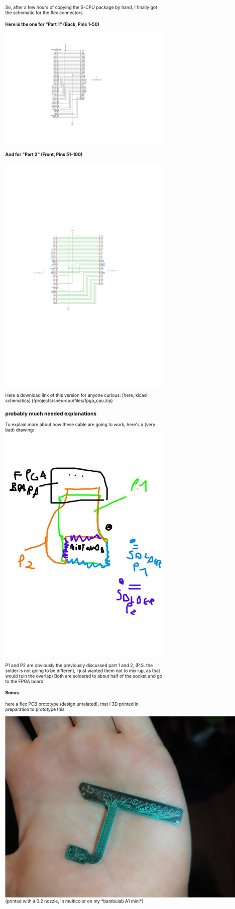 So, after a few hours of copying the S-CPU package by hand, I finally got the schematic for the flex connectors

#### Here is the one for "Part 1" (Back, Pins 1-50)
![Part 1 schematic](/projects/snes-cpu/img/S_CPU_flex_MK1_part1.svg)

#### And for "Part 2" (Front, Pins 51-100)
![Part 1 schematic](/projects/snes-cpu/img/S_CPU_flex_MK1_part2.svg)

Here a download link of this version for anyone curious: [here, kicad schematics] (/projects/snes-cpu/files/fpga_cpu.zip)

### probably much needed explanations
To explain more about how these cable are going to work, here's a (very bad) drawing:<br>
![bad drawing :( about LCL](/projects/snes-cpu/img/flex_LCL_drawing.jpg)

P1 and P2 are obviously the previously discussed part 1 and 2, (P.S. the solder is not going to be different, I just wanted them not to mix-up, as that would ruin the overlap)
Both are soldered to about half of the socket and go to the FPGA board

#### Bonus
here a flex PCB prototype (design unrelated), that I 3D printed in preparation to prototype this
<!-- was: ![smol PLA flex PCB](/projects/snes-cpu/img/IMG_20241226_185425.jpg) -->
<img alt="smol PLA flex PCB" src="/projects/snes-cpu/img/IMG_20241226_185425.jpg" style="max-width: 80vw;">
(printed with a 0.2 nozzle, in multicolor on my *bambulab A1 mini*)